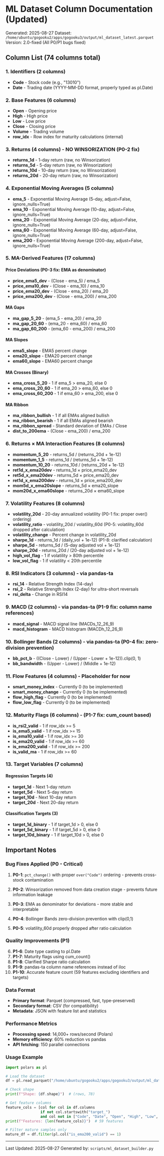 # ML Dataset Column Documentation (Updated)

Generated: 2025-08-27
Dataset: `/home/ubuntu/gogooku2/apps/gogooku3/output/ml_dataset_latest.parquet`
Version: 2.0-fixed (All P0/P1 bugs fixed)

## Column List (74 columns total)

### 1. Identifiers (2 columns)
- **Code** - Stock code (e.g., "13010")
- **Date** - Trading date (YYYY-MM-DD format, properly typed as pl.Date)

### 2. Base Features (6 columns)
- **Open** - Opening price
- **High** - High price
- **Low** - Low price
- **Close** - Closing price
- **Volume** - Trading volume
- **row_idx** - Row index for maturity calculations (internal)

### 3. Returns (4 columns) - NO WINSORIZATION (P0-2 fix)
- **returns_1d** - 1-day return (raw, no Winsorization)
- **returns_5d** - 5-day return (raw, no Winsorization)
- **returns_10d** - 10-day return (raw, no Winsorization)
- **returns_20d** - 20-day return (raw, no Winsorization)

### 4. Exponential Moving Averages (5 columns)
- **ema_5** - Exponential Moving Average (5-day, adjust=False, ignore_nulls=True)
- **ema_10** - Exponential Moving Average (10-day, adjust=False, ignore_nulls=True)
- **ema_20** - Exponential Moving Average (20-day, adjust=False, ignore_nulls=True)
- **ema_60** - Exponential Moving Average (60-day, adjust=False, ignore_nulls=True)
- **ema_200** - Exponential Moving Average (200-day, adjust=False, ignore_nulls=True)

### 5. MA-Derived Features (17 columns)
#### Price Deviations (P0-3 fix: EMA as denominator)
- **price_ema5_dev** - (Close - ema_5) / ema_5
- **price_ema10_dev** - (Close - ema_10) / ema_10
- **price_ema20_dev** - (Close - ema_20) / ema_20
- **price_ema200_dev** - (Close - ema_200) / ema_200

#### MA Gaps
- **ma_gap_5_20** - (ema_5 - ema_20) / ema_20
- **ma_gap_20_60** - (ema_20 - ema_60) / ema_60
- **ma_gap_60_200** - (ema_60 - ema_200) / ema_200

#### MA Slopes
- **ema5_slope** - EMA5 percent change
- **ema20_slope** - EMA20 percent change
- **ema60_slope** - EMA60 percent change

#### MA Crosses (Binary)
- **ema_cross_5_20** - 1 if ema_5 > ema_20, else 0
- **ema_cross_20_60** - 1 if ema_20 > ema_60, else 0
- **ema_cross_60_200** - 1 if ema_60 > ema_200, else 0

#### MA Ribbon
- **ma_ribbon_bullish** - 1 if all EMAs aligned bullish
- **ma_ribbon_bearish** - 1 if all EMAs aligned bearish
- **ma_ribbon_spread** - Standard deviation of EMAs / Close
- **dist_to_200ema** - (Close - ema_200) / ema_200

### 6. Returns × MA Interaction Features (8 columns)
- **momentum_5_20** - returns_5d / (returns_20d + 1e-12)
- **momentum_1_5** - returns_1d / (returns_5d + 1e-12)
- **momentum_10_20** - returns_10d / (returns_20d + 1e-12)
- **ret1d_x_ema20dev** - returns_1d × price_ema20_dev
- **ret5d_x_ema20dev** - returns_5d × price_ema20_dev
- **ret1d_x_ema200dev** - returns_1d × price_ema200_dev
- **mom5d_x_ema20slope** - returns_5d × ema20_slope
- **mom20d_x_ema60slope** - returns_20d × ema60_slope

### 7. Volatility Features (8 columns)
- **volatility_20d** - 20-day annualized volatility (P0-1 fix: proper over() ordering)
- **volatility_ratio** - volatility_20d / volatility_60d (P0-5: volatility_60d dropped after calculation)
- **volatility_change** - Percent change in volatility_20d
- **sharpe_1d** - returns_1d / (daily_vol + 1e-12) (P1-8: clarified calculation)
- **sharpe_5d** - returns_5d / (5-day adjusted vol + 1e-12)
- **sharpe_20d** - returns_20d / (20-day adjusted vol + 1e-12)
- **high_vol_flag** - 1 if volatility > 80th percentile
- **low_vol_flag** - 1 if volatility < 20th percentile

### 8. RSI Indicators (3 columns) - via pandas-ta
- **rsi_14** - Relative Strength Index (14-day)
- **rsi_2** - Relative Strength Index (2-day) for ultra-short reversals
- **rsi_delta** - Change in RSI14

### 9. MACD (2 columns) - via pandas-ta (P1-9 fix: column name references)
- **macd_signal** - MACD signal line (MACDs_12_26_9)
- **macd_histogram** - MACD histogram (MACDh_12_26_9)

### 10. Bollinger Bands (2 columns) - via pandas-ta (P0-4 fix: zero-division prevention)
- **bb_pct_b** - ((Close - Lower) / (Upper - Lower + 1e-12)).clip(0, 1)
- **bb_bandwidth** - (Upper - Lower) / (Middle + 1e-12)

### 11. Flow Features (4 columns) - Placeholder for now
- **smart_money_index** - Currently 0 (to be implemented)
- **smart_money_change** - Currently 0 (to be implemented)
- **flow_high_flag** - Currently 0 (to be implemented)
- **flow_low_flag** - Currently 0 (to be implemented)

### 12. Maturity Flags (6 columns) - (P1-7 fix: cum_count based)
- **is_rsi2_valid** - 1 if row_idx >= 5
- **is_ema5_valid** - 1 if row_idx >= 15
- **is_ema10_valid** - 1 if row_idx >= 30
- **is_ema20_valid** - 1 if row_idx >= 60
- **is_ema200_valid** - 1 if row_idx >= 200
- **is_valid_ma** - 1 if row_idx >= 60

### 13. Target Variables (7 columns)
#### Regression Targets (4)
- **target_1d** - Next 1-day return
- **target_5d** - Next 5-day return
- **target_10d** - Next 10-day return
- **target_20d** - Next 20-day return

#### Classification Targets (3)
- **target_1d_binary** - 1 if target_1d > 0, else 0
- **target_5d_binary** - 1 if target_5d > 0, else 0
- **target_10d_binary** - 1 if target_10d > 0, else 0

## Important Notes

### Bug Fixes Applied (P0 - Critical)
1. **P0-1**: `pct_change()` with proper `over("Code")` ordering - prevents cross-stock contamination

2. **P0-2**: Winsorization removed from data creation stage - prevents future information leakage
3. **P0-3**: EMA as denominator for deviations - more stable and interpretable
4. **P0-4**: Bollinger Bands zero-division prevention with clip(0,1)
5. **P0-5**: volatility_60d properly dropped after ratio calculation

### Quality Improvements (P1)
6. **P1-6**: Date type casting to pl.Date
7. **P1-7**: Maturity flags using cum_count()
8. **P1-8**: Clarified Sharpe ratio calculation
9. **P1-9**: pandas-ta column name references instead of iloc
10. **P1-10**: Accurate feature count (59 features excluding identifiers and targets)

### Data Format
- **Primary format**: Parquet (compressed, fast, type-preserved)
- **Secondary format**: CSV (for compatibility)
- **Metadata**: JSON with feature list and statistics

### Performance Metrics
- **Processing speed**: 14,000+ rows/second (Polars)
- **Memory efficiency**: 60% reduction vs pandas
- **API fetching**: 150 parallel connections

### Usage Example
```python
import polars as pl

# Load the dataset
df = pl.read_parquet("/home/ubuntu/gogooku2/apps/gogooku3/output/ml_dataset_latest.parquet")

# Check shape
print(f"Shape: {df.shape}")  # (rows, 78)

# Get feature columns
feature_cols = [col for col in df.columns
                if not col.startswith("target_")
                and col not in ["Code", "Date", "Open", "High", "Low", "Close", "Volume"]]
print(f"Features: {len(feature_cols)}")  # 59 features

# Filter mature samples only
mature_df = df.filter(pl.col("is_ema200_valid") == 1)
```

---

Last Updated: 2025-08-27
Generated by: `scripts/ml_dataset_builder.py`
